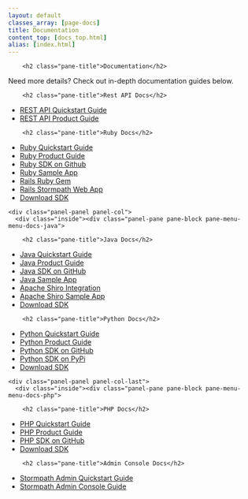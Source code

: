 ```yaml
---
layout: default
classes_array: [page-docs]
title: Documentation
content_top: [docs_top.html]
alias: [index.html]
---
```

                 

<div class="panel-display panel-3col-33-stacked  clearfix">
      <div class="panel-panel panel-col-top">
      <div class="inside"><div class="panel-pane pane-custom pane-1">
  
        <h2 class="pane-title">Documentation</h2>
    
  
  <div class="pane-content">
     <p>Need more details? Check out in-depth documentation guides below.</p>   </div>

  
  </div>
</div>
    </div>
  
  <div class="center-wrapper">
    <div class="panel-panel panel-col-first">
      <div class="inside"><div class="panel-pane pane-block pane-menu-menu-docs-restapi">
  
        <h2 class="pane-title">Rest API Docs</h2>
    
  
  <div class="pane-content">
    <ul class="menu"><li class="first leaf"><a href="/rest/quickstart" title="">REST API Quickstart Guide</a></li>
<li class="last leaf"><a href="/rest/product-guide" title="">REST API Product Guide</a></li>
</ul>  </div>

  
  </div>
<div class="panel-separator"></div><div class="panel-pane pane-block pane-menu-menu-docs-ruby">
  
        <h2 class="pane-title">Ruby Docs</h2>
    
  
  <div class="pane-content">
    <ul class="menu"><li class="first leaf"><a href="/ruby/quickstart" title="">Ruby Quickstart Guide</a></li>
<li class="leaf"><a href="/ruby/product-guide" title="">Ruby Product Guide</a></li>
<li class="leaf"><a href="https://github.com/stormpath/stormpath-sdk-ruby" title="">Ruby SDK on Github</a></li>
<li class="leaf"><a href="https://github.com/stormpath/stormpath-ruby-samples" title="">Ruby Sample App</a></li>
<li class="leaf"><a href="https://github.com/stormpath/stormpath-rails" title="">Rails Ruby Gem</a></li>
<li class="last leaf"><a href="https://github.com/stormpath/stormpath-rails-sample" title="">Rails Stormpath Web App</a></li>
<li class="leaf download-sdk"><a href="https://github.com/stormpath/stormpath-sdk-ruby/archive/master.zip">Download SDK</a></li>
</ul>  </div>

  
  </div>
</div>
    </div>

    <div class="panel-panel panel-col">
      <div class="inside"><div class="panel-pane pane-block pane-menu-menu-docs-java">
  
        <h2 class="pane-title">Java Docs</h2>
    
  
  <div class="pane-content">
    <ul class="menu"><li class="first leaf"><a href="/java/quickstart" title="">Java Quickstart Guide</a></li>
<li class="leaf"><a href="/java/product-guide" title="">Java Product Guide</a></li>
<li class="leaf"><a href="https://github.com/stormpath/stormpath-sdk-java" title="">Java SDK on GitHub</a></li>
<li class="leaf"><a href="https://github.com/stormpath/stormpath-spring-samples" title="">Java Sample App</a></li>
<li class="leaf"><a href="https://github.com/stormpath/stormpath-shiro" title="">Apache Shiro Integration</a></li>
<li class="last leaf"><a href="https://github.com/stormpath/stormpath-shiro-web-sample" title="">Apache Shiro Sample App</a></li>
<li class="leaf download-sdk"><a href="https://github.com/stormpath/stormpath-sdk-java/archive/master.zip">Download SDK</a></li>
</ul>  </div>

  
  </div>
<div class="panel-separator"></div><div class="panel-pane pane-block pane-menu-menu-docs-python">
  
        <h2 class="pane-title">Python Docs</h2>
    
  
  <div class="pane-content">
    <ul class="menu"><li class="first leaf"><a href="/python/quickstart" title="">Python Quickstart Guide</a></li>
<li class="leaf"><a href="/python/product-guide" title="">Python Product Guide</a></li>
<li class="leaf"><a href="https://github.com/stormpath/stormpath-sdk-python" title="">Python SDK on GitHub</a></li>
<li class="last leaf"><a href="https://pypi.python.org/pypi/stormpath-sdk/1.0.0.beta" title="">Python SDK on PyPi</a></li>
<li class="leaf download-sdk"><a href="https://github.com/stormpath/stormpath-sdk-python/archive/master.zip">Download SDK</a></li>
</ul>  </div>

  
  </div>
</div>
    </div>

    <div class="panel-panel panel-col-last">
      <div class="inside"><div class="panel-pane pane-block pane-menu-menu-docs-php">
  
        <h2 class="pane-title">PHP Docs</h2>
    
  
  <div class="pane-content">
    <ul class="menu"><li class="first leaf"><a href="/php/quickstart" title="">PHP Quickstart Guide</a></li>
<li class="leaf"><a href="/php/product-guide" title="">PHP Product Guide</a></li>
<li class="last leaf"><a href="https://github.com/stormpath/stormpath-sdk-php" title="">PHP SDK on GitHub</a></li>
<li class="leaf download-sdk"><a href="https://github.com/stormpath/stormpath-sdk-php/archive/master.zip">Download SDK</a></li>
</ul>  </div>

  
  </div>
<div class="panel-separator"></div><div class="panel-pane pane-block pane-menu-menu-docs-admin-console">
  
        <h2 class="pane-title">Admin Console Docs</h2>
    
  
  <div class="pane-content">
    <ul class="menu"><li class="first leaf"><a href="/console/quickstart" title="">Stormpath Admin Quickstart Guide</a></li>
<li class="last leaf"><a href="/console/product-guide" title="">Stormpath Admin Console Guide</a></li>
</ul>  </div>

  
  </div>
</div>
    </div>
  </div>

  </div>
<!-- block__no_wrapper -->
<!-- region__no_wrapper -->
